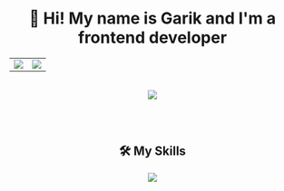 <div align="center">
  <h1>👋 Hi! My name is Garik and I'm a frontend developer</h1>

  <table>
    <tr>
      <td>
        <img src="https://github-readme-stats.vercel.app/api?username=amazonooo&theme=blueberry&hide_border=false&include_all_commits=true&count_private=false" />
      </td>
      <td>
        <img src="https://github-readme-stats.vercel.app/api/top-langs/?username=amazonooo&theme=blueberry&hide_border=false&layout=compact" />
      </td>
    </tr>
  </table>

  <br/>

  <img src="https://github-readme-streak-stats.herokuapp.com/?user=amazonooo&theme=blueberry&hide_border=false" />

  <br/><br/>
  <h2>🛠️ My Skills</h2>
  <p>
    <img src="https://skillicons.dev/icons?i=ts,js,nextjs,react,tailwind,bun,sass,vercel,git,threejs,nginx,figma,vscode&perline=10" />
  </p>
</div>
